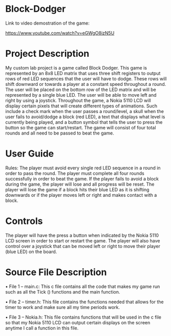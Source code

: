 # Block-Dodger
Link to video demostration of the game:


https://www.youtube.com/watch?v=eGWgO8izN5U

# Project Description

My custom lab project is a game called Block Dodger. This game is represented by an 8x8 LED matrix that uses three shift registers to output rows of red LED sequences that the user will have to dodge. These rows will shift downward or towards a player at a constant speed throughout a round. The user will be placed on the bottom row of the LED matrix and will be represented by a single blue LED. The user will be able to move left and right by using a joystick. Throughout the game, a Nokia 5110 LCD will display certain pixels that will create different types of animations. Such include a check mark when the user passes a round/level, a skull when the user fails to avoid/dodge a block (red LED), a text that displays what level is currently being played, and a button symbol that tells the user to press the button so the game can start/restart. The game will consist of four total rounds and all need to be passed to beat the game. 

# User Guide
Rules: The player must avoid every single red LED sequence in a round in order to pass the round. The player must complete all four rounds successfully in order to beat the game. If the player fails to avoid a block during the game, the player will lose and all progress will be reset. The player will lose the game if a block hits their blue LED as it is shifting downwards or if the player moves left or right and makes contact with a block. 

# Controls

The player will have the press a button when indicated by the Nokia 5110 LCD screen in order to start or restart the game. The player will also have control over a joystick that can be moved left or right to move their player (blue LED) on the board. 

# Source File Description

•	File 1 – main.c: This c file contains all the code that makes my game run such as all the Tick () functions and the main function.

•	File 2 – timer.h: This file contains the functions needed that allows for the timer to work and make sure all my time periods work.

•	File 3 – Nokia.h: This file contains functions that will be used in the c file so that my Nokia 5110 LCD can output certain displays on the screen anytime I call a function in this file. 

